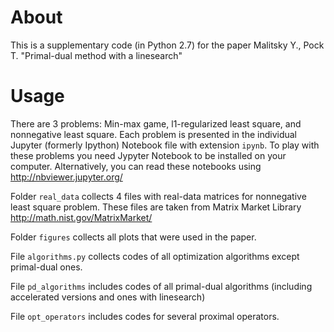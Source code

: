 About
======

This is a supplementary code (in Python 2.7) for the paper Malitsky Y., Pock T. "Primal-dual method with a linesearch"

Usage
======
There are 3 problems: Min-max game, l1-regularized least square, and nonnegative least square.
Each problem is presented in the individual Jupyter (formerly Ipython) Notebook file with extension `ipynb`.
To play with these problems you need Jypyter Notebook to be installed on your computer. 
Alternatively, you can read these notebooks using http://nbviewer.jupyter.org/

Folder `real_data` collects 4 files with real-data matrices for nonnegative least square problem. These files are taken from Matrix Market Library http://math.nist.gov/MatrixMarket/

Folder `figures` collects all plots that were used in the paper.

File `algorithms.py` collects codes of all optimization algorithms except primal-dual ones.

File `pd_algorithms` includes codes of all primal-dual algorithms (including accelerated versions and ones with linesearch)

File `opt_operators` includes codes for several proximal operators.
